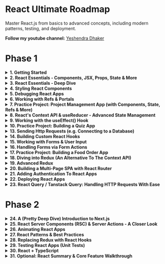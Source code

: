# React Ultimate Roadmap

Master React.js from basics to advanced concepts, including modern patterns, testing, and deployment.

**Follow my youtube channel:** [Yeshendra Dhaker](https://youtube.com/@yeshendradhaker)


# Phase 1
<details>
  <summary><strong>1. Getting Started</strong></summary>
  - Introduction to React JS + Installation  
  - Creating our First React App  
</details>

<details>
  <summary><strong>2. React Essentials - Components, JSX, Props, State & More</strong></summary>

  - Module Introduction  
  - It's All About Components! [Core Concept]  
  - Setting Up The Starting Project  
  - JSX & React Components [Core Concept]  
  - Creating & Using a First Custom Component  
  - A Closer Look: Components & File Extensions  
  - Building & Using a Component  
  - How React Handles Components & How It Builds A "Component Tree" [Core Concept]  
  - Components & JSX  
  - Using & Outputting Dynamic Values [Core Concept]  
  - Setting HTML Attributes Dynamically & Loading Image Files  
  - Outputting Dynamic Content  
  - Making Components Reusable with Props [Core Concept]  
  - Alternative Props Syntaxes  
  - More Prop Syntaxes  
  - Working with Props  
  - Dynamic Values & Props  
  - Best Practice: Storing Components in Files & Using a Good Project Structure  
  - Storing Component Style Files Next To Components  
  - Component Composition: The special "children" Prop [Core Concept]  
  - Component Composition  
  - Reacting to Events [Core Concept]  
  - Passing Functions as Values to Props  
  - Reacting to Events  
  - Passing Custom Arguments to Event Functions  
  - Configuring Event Handlers  
  - How NOT to Update the UI - A Look Behind The Scenes of React [Core Concept]  
  - Managing State & Using Hooks [Core Concept]  
  - Working with State  
  - Deriving & Outputting Data Based on State  
  - State & Computed Values  
  - Rendering Content Conditionally  
  - Conditional Content  
  - CSS Styling & Dynamic Styling  
  - Dynamic Styling  
  - Outputting List Data Dynamically  
  - Dynamic List Content  
  - Conditional Content & Dynamic Lists  
  - Module Summary  
</details>

<details>
  <summary><strong>3. React Essentials - Deep Dive</strong></summary>

  - You Don't Have To Use JSX!  
  - Working with Fragments  
  - Using Fragments  
  - When Should You Split Components?  
  - Splitting Components By Feature & State  
  - Problem: Props Are Not Forwarded To Inner Elements  
  - Forwarding Props To Wrapped Elements  
  - Forwarding Props  
  - Working with Multiple JSX Slots  
  - Setting Component Types Dynamically  
  - Setting Default Prop Values  
  - Creating Flexible Components  
  - Onwards To The Next Project & Advanced Concepts  
  - Not All Content Must Go Into Components  
  - Closer Look: public/ vs assets/ for Image Storage  
  - New Project: First Steps Towards Our Tic-Tac-Toe Game  
  - Concept Repetition: Splitting Components & Building Reusable Components  
  - Concept Repetition: Working with State  
  - Component Instances Work In Isolation!  
  - Conditional Content & A Suboptimal Way Of Updating State  
  - Best Practice: Updating State Based On Old State Correctly  
  - User Input & Two-Way-Binding  
  - Two-Way-Binding  
  - Rendering Multi-Dimensional Lists  
  - Best Practice: Updating Object State Immutably  
  - Lifting State Up [Core Concept]  
  - Avoid Intersecting States!  
  - Prefer Computed Values & Avoid Unnecessary State Management  
  - Deriving State From Props  
  - Sharing State Across Components  
  - Reducing State Management & Identifying Unnecessary State  
  - Disabling Buttons Conditionally  
  - Outsourcing Data Into A Separate File  
  - Lifting Computed Values Up  
  - Deriving Computed Values From Other Computed Values  
  - Tic-Tac-Toe Game: The "Game Over" Screen & Checking for a Draw  
  - Why Immutability Matters - Always!  
  - When NOT To Lift State Up  
  - An Alternative To Lifting State Up  
  - Final Polishing & Improving Components  
</details>

<details>
  <summary><strong>4. Styling React Components</strong></summary>

  - Module Introduction & Starting Project  
  - Splitting CSS Code Across Multiple Files  
  - Styling React Apps with Vanilla CSS - Pros & Cons  
  - Vanilla CSS Styles Are NOT Scoped To Components!  
  - Styling React Apps with Inline Styles  
  - Dynamic & Conditional Inline Styles  
  - Dynamic Styling with Inline Styles  
  - Dynamic & Conditional Styling with CSS Files & CSS Classes  
  - Dynamic Styling with CSS Classes  
  - Scoping CSS Rules with CSS Modules  
  - Introducing "Styled Components" (Third-party Package)  
  - Creating Flexible Components with Styled Components  
  - Dynamic & Conditional Styling with Styled Components  
  - Styled Components: Pseudo Selectors, Nested Rules & Media Queries  
  - Creating Reusable Components & Component Combinations  
  - Introducing Tailwind CSS For React App Styling  
  - Tailwind 3 vs 4  
  - Adding & Using Tailwind CSS In A React Project  
  - Tailwind: Media Queries & Pseudo Selectors  
  - Dynamic & Conditional Styling with Tailwind  
  - Migrating The Demo App to Tailwind CSS  
  - Tailwind CSS: Pros & Cons  
  - Exercise: Dynamic Styles  
</details>

<details>
  <summary><strong>5. Debugging React Apps</strong></summary>

  - Module Introduction  
  - The Starting Project  
  - Understanding React Error Messages  
  - Using the Browser Debugger & Breakpoints  
  - Understanding React's "Strict Mode"  
  - Using the React DevTools (Browser Extension)  
</details>

<details>
  <summary><strong>6. Working with Refs & Portals</strong></summary>

  - Module Introduction & Starting Project  
  - Repetition: Managing User Input with State (Two-Way-Binding)  
  - Repetition: Fragments  
  - Introducing Refs: Connecting & Accessing HTML Elements via Refs  
  - Manipulating the DOM via Refs  
  - Accessing DOM Elements with "refs"  
  - Refs vs State Values  
  - Adding Challenges to the Demo Project  
  - Setting Timers & Managing State  
  - Using Refs for More Than "DOM Element Connections"  
  - Managing Other Values with Refs  
  - Adding a Modal Component  
  - Forwarding Refs to Custom Components  
  - Forwarding Refs  
  - Exposing Component APIs via the useImperativeHandle Hook  
  - Exposing Component APIs  
  - More Examples: When To Use Refs & State  
  - Sharing State Across Components  
  - Enhancing the Demo App "Result Modal"  
  - Closing the Modal via the ESC (Escape) Key  
  - Introducing & Understanding "Portals"  
  - Working with Portals  
</details>

<details>
  <summary><strong>7. Practice Project: Project Management App (with Components, State, Refs & More)</strong></summary>

  - Module Introduction & Starting Project  
  - Adding a "Projects Sidebar" Component  
  - Styling the Sidebar & Button with Tailwind CSS  
  - Adding the "New Project" Component & A Reusable "Input" Component  
  - Styling Buttons & Inputs with Tailwind CSS  
  - Splitting Components to Split JSX & Tailwind Styles (for Higher Reusability)  
  - Managing State to Switch Between Components  
  - Collecting User Input with Refs & Forwarded Refs  
  - Handling Project Creation & Updating the UI  
  - Validating User Input & Showing an Error Modal via useImperativeHandle  
  - Styling the Modal via Tailwind CSS  
  - Making Projects Selectable & Viewing Project Details  
  - Handling Project Deletion  
  - Adding "Project Tasks" & A Tasks Component  
  - Managing Tasks & Understanding Prop Drilling  
  - Clearing Tasks & Fixing Minor Bugs  
</details>

<details>
  <summary><strong>8. React's Context API & useReducer - Advanced State Management</strong></summary>

  - Module Introduction  
  - Understanding Prop Drilling & Project Overview  
  - Prop Drilling: Component Composition as a Solution  
  - Introducing the Context API  
  - Creating & Providing The Context  
  - Consuming the Context  
  - Linking the Context to State  
  - A Different Way Of Consuming Context  
  - What Happens When Context Values Change?  
  - Migrating the Entire Demo Project to use the Context API  
  - Outsourcing Context & State Into a Separate Provider Component  
  - Creating & Using Context  
  - Introducing the useReducer Hook  
  - Dispatching Actions & Editing State with useReducer  
  - Using useReducer()  
</details>

<details>
  <summary><strong>9. Working with the useEffect() Hook</strong></summary>
  - What's a "Side Effect"? A Thorough Example  
  - A Potential Problem with Side Effects: An Infinite Loop  
  - Using useEffect for Handling (Some) Side Effects  
  - Not All Side Effects Need useEffect  
  - useEffect Not Needed: Another Example  
  - Preparing Another Use-Case For useEffect  
  - Using useEffect for Syncing With Browser APIs  
  - Understanding Effect Dependencies  
  - Fixing a Small Bug  
  - Preparing Another Problem That Can Be Fixed with useEffect  
  - Introducing useEffect's Cleanup Function  
  - The Problem with Object & Function Dependencies  
  - The useCallback Hook  
  - useEffect's Cleanup Function: Another Example  
  - Optimizing State Updates  
</details>

<details>
  <summary><strong>10. Practice Project: Building a Quiz App</strong></summary>

  - Module Introduction & Starting Project  
  - A First Component & Some State  
  - Deriving Values, Outputting Questions & Registering Answers  
  - Shuffling Answers & Adding Quiz Logic  
  - Adding Question Timers  
  - Working with Effect Dependencies & useCallback  
  - Using Effect Cleanup Functions & Using Keys for Resetting Components  
  - Highlighting Selected Answers & Managing More State  
  - Splitting Components Up To Solve Problems  
  - Moving Logic To Components That Actually Need It ("Moving State Down")  
  - Setting Different Timers Based On The Selected Answer  
  - Outputting Quiz Results  
</details>

<details>
  <summary><strong>13. Sending Http Requests (e.g. Connecting to a Database)</strong></summary>

  - Module Introduction  
  - How (Not) To Connect To A Database  
  - Starting Project & Dummy Backend API  
  - Preparing the App For Data Fetching  
  - How NOT To Send HTTP Requests (And Why It's Wrong)  
  - Sending HTTP Requests (GET Request) via useEffect  
  - Using async / await  
  - Handling Loading States  
  - Importing from Error.jsx  
  - Handling HTTP Errors  
  - Transforming Fetched Data  
  - Extracting Code & Improving Code Structure  
  - Sending Data with POST Requests  
  - Using Optimistic Updating  
  - Deleting Data (via DELETE HTTP Requests)  
  - Practice: Fetching Data  
</details>

<details>
  <summary><strong>14. Building Custom React Hooks</strong></summary>

  - Module Introduction & Starting Project  
  - Revisiting the "Rules of Hooks" & Why To Use Hooks  
  - Creating a Custom Hook  
  - Custom Hook: Managing State & Returning State Values  
  - Exposing Nested Functions From The Custom Hook  
  - Using A Custom Hook in Multiple Components  
  - Creating Flexible Custom Hooks  
</details>

<details>
  <summary><strong>15. Working with Forms & User Input</strong></summary>

  - Module Introduction & Starting Project  
  - What Are Forms & What's Tricky About Them?  
  - Handling Form Submission  
  - Managing & Getting User Input via State & Generic Handlers  
  - Getting User Input via Refs  
  - Getting Values via FormData & Native Browser APIs  
  - Resetting Forms  
  - Validating Input on Every Keystroke via State  
  - Validating Input Upon Lost Focus (Blur)  
  - Validating Input Upon Form Submission  
  - Validating Input via Built-in Validation Props  
  - Mixing Custom & Built-in Validation Logic  
  - Building & Using a Reusable Input Component  
  - Outsourcing Validation Logic  
  - Creating a Custom useInput Hook  
  - Using Third‑Party Form Libraries  
</details>

<details>
  <summary><strong>16. Handling Forms via Form Actions</strong></summary>

  - Module Introduction  
  - What are Form Actions?  
  - Adding Validation Checks  
  - Managing Form‑dependent State with useActionState()  
  - Using User Input  
  - Moving the Action Function out of the Component  
  - A Demo App: Introduction  
  - Handling Form Submission  
  - Working with Asynchronous Form Actions  
  - Updating the UI with useFormStatus()  
  - Registering Multiple Form Actions  
  - Sending an HTTP Request via a Form Action  
  - Using the "pending" State from useFormStatus()  
  - Adding Optimistic Updating  
</details>

<details>
  <summary><strong>17. Practice Project: Building a Food Order App</strong></summary>

  - Module Introduction & Starting Project  
  - Planning the App & Adding a First Component  
  - Fetching Meals Data (GET HTTP Request)  
  - Adding a "MealItem" Component  
  - Formatting & Outputting Numbers as Currency  
  - Creating a Configurable & Flexible Custom Button Component  
  - Getting Started with Cart Context & Reducer  
  - Finishing & Using the Cart Context & Reducer  
  - Adding a Reusable Modal Component with useEffect  
  - Opening the Cart in the Modal via a New Context  
  - Working on the Cart Items  
  - Adding a Custom Input Component & Managing Modal Visibility  
  - Handling Form Submission & Validation  
  - Sending a POST Request with Order Data  
  - Adding a Custom HTTP Hook & Avoiding Common Errors  
  - Handling HTTP Loading & Error States  
  - Finishing Touches  
  - Migrating To Form Actions  
  - Managing Form Status with Form Actions  
</details>

<details>
  <summary><strong>18. Diving into Redux (An Alternative To The Context API)</strong></summary>

  - Module Introduction  
  - Another Look At State In React Apps  
  - Redux vs React Context  
  - How Redux Works  
  - MUST READ: Redux createStore() is (not) deprecated  
  - Exploring The Core Redux Concepts  
  - More Redux Basics  
  - Preparing a new Project  
  - Creating a Redux Store for React  
  - Providing the Store  
  - Using Redux Data in React Components  
  - Dispatching Actions From Inside Components  
  - Redux with Class‑based Components  
  - Attaching Payloads to Actions  
  - Working with Multiple State Properties  
  - How To Work With Redux State Correctly  
  - Redux Challenges & Introducing Redux Toolkit  
  - Adding State Slices  
  - Connecting Redux Toolkit State  
  - Migrating Everything To Redux Toolkit  
  - Working with Multiple Slices  
  - Reading & Dispatching From A New Slice  
  - Splitting Our Code  
</details>

<details>
  <summary><strong>19. Advanced Redux</strong></summary>

  - Module Introduction  
  - Redux & Side Effects (and Asynchronous Code)  
  - Refresher / Practice: Part 1/2  
  - Refresher / Practice: Part 2/2  
  - Using Firebase as a Backend  
  - Redux & Async Code  
  - Frontend Code vs Backend Code  
  - Where To Put Our Logic  
  - Using useEffect with Redux  
  - A Problem with useEffect()  
  - Handling Http States & Feedback with Redux  
  - Using an Action Creator Thunk  
  - Getting Started with Fetching Data  
  - Finalizing the Fetching Logic  
  - Exploring the Redux DevTools   
</details>

<details>
  <summary><strong>20. Building a Multi-Page SPA with React Router</strong></summary>

  - Module Introduction  
  - Routing: Multiple Pages in Single‑Page Applications  
  - Project Setup & Installing React Router  
  - Defining Routes  
  - Adding a Second Route  
  - Exploring an Alternative Way of Defining Routes  
  - Navigating between Pages with Links  
  - Layouts & Nested Routes  
  - Showing Error Pages with errorElement  
  - Working with Navigation Links (NavLink)  
  - Navigating Programmatically  
  - Defining & Using Dynamic Routes  
  - Adding Links for Dynamic Routes  
  - Understanding Relative & Absolute Paths  
  - Working with Index Routes  
  - Onwards to a new Project Setup  
  - Time to Practice: Problem  
  - Time to Practice: Solution  
  - Data Fetching with a loader()  
  - Using Data From A Loader In The Route Component  
  - More loader() Data Usage  
  - Where Should loader() Code Be Stored?  
  - When Are loader() Functions Executed?  
  - Reflecting The Current Navigation State in the UI  
  - Returning Responses in loader()s  
  - Which Kind Of Code Goes Into loader()s?  
  - Error Handling with Custom Errors  
  - Extracting Error Data & Throwing Responses  
  - The json() Utility Function  
  - Dynamic Routes & loader()s  
  - The useRouteLoaderData() Hook & Accessing Data From Other Routes  
  - Planning Data Submission  
  - Working with action() Functions  
  - Submitting Data Programmatically  
  - Updating the UI State Based on the Submission Status  
  - Validating User Input & Outputting Validation Errors  
  - Reusing Actions via Request Methods  
  - Behind‑the‑Scenes Work with useFetcher()  
  - Deferring Data Fetching with defer()  
  - defer() and json() with React Router v7  
  - Controlling Which Data Should Be Deferred  
</details>

<details>
  <summary><strong>21. Adding Authentication To React Apps</strong></summary>

  - Module Introduction  
  - How Authentication Works  
  - Project Setup & Route Setup  
  - Working with Query Parameters  
  - Implementing the Auth Action  
  - Validating User Input & Outputting Validation Errors  
  - Adding User Login  
  - Attaching Auth Tokens to Outgoing Requests  
  - Adding User Logout  
  - Updating the UI Based on Auth Status  
  - Important: loader()s must return null or any other value  
  - Adding Route Protection  
  - Adding Automatic Logout  
  - Managing the Token Expiration  
</details>

<details>
  <summary><strong>22. Deploying React Apps</strong></summary>

  - Module Introduction  
  - Deployment Steps  
  - Understanding Lazy Loading  
  - Adding Lazy Loading  
  - Building the Code For Production  
  - Deployment Example  
  - Server‑side Routing & Required Configuration  
</details>

<details>
  <summary><strong>23. React Query / Tanstack Query: Handling HTTP Requests With Ease</strong></summary>

  - Module Introduction  
  - Project Setup & Overview  
  - React Query: What & Why?  
  - Installing & Using Tanstack Query – And Seeing Why It's Great!  
  - Understanding & Configuring Query Behaviors – Cache & Stale Data  
  - Dynamic Query Functions & Query Keys  
  - The Query Configuration Object & Aborting Requests  
  - Enabled & Disabled Queries  
  - Changing Data with Mutations  
  - Fetching More Data & Testing the Mutation  
  - Acting on Mutation Success & Invalidating Queries  
  - A Challenge! The Problem  
  - A Challenge! The Solution  
  - Disabling Automatic Refetching After Invalidations  
  - Enhancing the Demo App & Repeating Mutation Concepts  
  - React Query Advantages In Action  
  - Updating Data with Mutations  
  - Optimistic Updating  
  - Using the Query Key As Query Function Input  
  - React Query & React Router  
</details>

# Phase 2

<details>
  <summary><strong>24. A (Pretty Deep Dive) Introduction to Next.js</strong></summary>

  - Module Introduction  
  - Creating a NextJS Project  
  - Understanding File‑based Routing & React Server Components  
  - Adding Another Route via the Filesystem  
  - Navigating Between Pages  
  - Working with Pages & Layouts  
  - Reserved File Names, Custom Components & How To Organize A NextJS Project  
  - Reserved Filenames  
  - Configuring Dynamic Routes & Using Route Parameters  
  - Onwards to the Main Project: The Foodies App  
  - Exercise: Your Task  
  - Exercise: Solution  
  - Revisiting The Concept Of Layouts  
  - Adding a Custom Component To A Layout  
  - Styling NextJS Project: Your Options & Using CSS Modules  
  - Optimizing Images with the NextJS Image Component  
  - Using More Custom Components  
  - Populating The Starting Page Content  
  - Preparing an Image Slideshow  
  - React Server Components vs Client Components – When To Use What  
  - Using Client Components Efficiently  
  - Outputting Meals Data & Images With Unknown Dimensions  
  - Setting Up A SQLite Database  
  - Fetching Data By Leveraging NextJS & Fullstack Capabilities  
  - Adding A Loading Page  
  - Using Suspense & Streamed Responses For Granular Loading State Management  
  - Handling Errors  
  - Handling "Not Found" States  
  - Loading & Rendering Meal Details via Dynamic Routes & Route Parameters  
  - Throwing Not Found Errors For Individual Meals  
  - Getting Started with the "Share Meal" Form  
  - Getting Started with a Custom Image Picker Input Component  
  - Adding an Image Preview to the Picker  
  - Improving the Image Picker Component  
  - Introducing & Using Server Actions for Handling Form Submissions  
  - Storing Server Actions in Separate Files  
  - Creating a Slug & Sanitizing User Input for XSS Protection  
  - Storing Uploaded Images & Storing Data in the Database  
  - Managing the Form Submission Status with useFormStatus  
  - Adding Server‑Side Input Validation  
  - Working with Server Action Responses & useFormState  
  - Building For Production & Understanding NextJS Caching  
  - Triggering Cache Revalidations  
  - Don't Store Files Locally On The Filesystem!  
  - Bonus: Storing Uploaded Images In The Cloud (AWS S3)  
  - Adding Static Metadata  
  - Adding Dynamic Metadata  
  - Module Summary  
</details>

<details>
  <summary><strong>25. React Server Components (RSC) & Server Actions - A Closer Look</strong></summary>

  - Module Introduction  
  - Why We Need A Special Project Setup  
  - Understanding React Server Components  
  - Changing Server to Client Components  
  - Combining Server and Client Components  
  - Fetching Data with RSCs  
  - Submitting Data with Server Actions  
  - Using the use() Hook for Promises & Data Fetching  
  - The use() Hook In Action  
  - Handling Errors  
  - Theory Wrap Up  
</details>

<details>
  <summary><strong>26. Animating React Apps</strong></summary>

  - Module Introduction  
  - Project Setup & Overview  
  - Animating with CSS Transitions  
  - Animating with CSS Animations  
  - Introducing Framer Motion  
  - Framer Motion Basics & Fundamentals  
  - Animating Between Conditional Values  
  - Adding Entry Animations  
  - Animating Element Disappearances / Removal  
  - Making Elements "Pop" With Hover Animations  
  - Reusing Animation States  
  - Nested Animations & Variants  
  - Animating Staggered Lists  
  - Animating Colors & Working with Keyframes  
  - Imperative Animations  
  - Animating Layout Changes  
  - Orchestrating Multi‑Element Animations  
  - Combining Animations With Layout Animations  
  - Animating Shared Elements  
  - Re‑triggering Animations via Keys  
  - Scroll‑based Animations  
</details>

<details>
  <summary><strong>27. React Patterns & Best Practices</strong></summary>

  - Module Introduction  
  - Project Overview  
  - Introducing Compound Components  
  - Managing Multi‑Component State with the Context API  
  - Grouping Compound Components  
  - Adding Extra Components For Reusability & Configurability  
  - Sharing Cross‑Component State When Working With Compound Components  
  - Introducing & Using Render Props  
  - Adding Search To A React App  
  - Implementing a Search Functionality With Help Of Render Props  
  - Handling Keys Dynamically  
  - Working with Debouncing  
</details>

<details>
  <summary><strong>28. Replacing Redux with React Hooks</strong></summary>

  - Module Introduction  
  - React 18 & This Section  
  - Starting Project & Why You Would Replace Redux  
  - Alternative: Using the Context API  
  - Toggling Favorites with the Context API  
  - Context API Summary (and why NOT to use it instead of Redux)  
  - Getting Started with a Custom Hook as a Store  
  - Finishing the Store Hook  
  - Creating a Concrete Store  
  - Using the Custom Store  
  - Custom Hook Store Summary  
  - Optimizing the Custom Hook Store  
  - Bonus: Managing Multiple State Slices with the Custom Store Hook  
  - Wrap Up  
  - Module Resources  
</details>

<details>
  <summary><strong>29. Testing React Apps (Unit Tests)</strong></summary>

  - Module Introduction  
  - What & Why?  
  - Understanding Different Kinds Of Tests  
  - What To Test & How To Test  
  - Understanding the Technical Setup & Involved Tools  
  - Running a First Test  
  - Writing Our First Test  
  - Grouping Tests Together With Test Suites  
  - Testing User Interaction & State  
  - Testing Connected Components  
  - Testing Asynchronous Code  
  - Working With Mocks  
  - Summary & Further Resources  
</details>

<details>
  <summary><strong>30. React + TypeScript</strong></summary>

  - Module Introduction & Starting Project  
  - What & Why?  
  - Installing & Using TypeScript  
  - Exploring the Base Types  
  - Working with Array & Object Types  
  - Understanding Type Inference  
  - Using Union Types  
  - Understanding Type Aliases  
  - Functions & Function Types  
  - Diving Into Generics  
  - A Closer Look At Generics  
  - Creating a React + TypeScript Project  
  - Working with Components & TypeScript  
  - Working with Props & TypeScript  
  - Adding a Data Model  
  - Time to Practice: Exercise Time!  
  - Form Submissions In TypeScript Projects  
  - Working with refs & useRef  
  - Working with "Function Props"  
  - Managing State & TypeScript  
  - Adding Styling  
  - Time to Practice: Removing a Todo  
  - The Context API & TypeScript  
  - Summary  
  - Bonus: Exploring tsconfig.json  
</details>

<details>
  <summary><strong>31. Optional: React Summary & Core Feature Walkthrough</strong></summary>

  - Module Introduction  
  - What Is React & Why Would You Use It?  
  - React Projects – Requirements  
  - Creating React Projects  
  - Our Starting Project  
  - Understanding How React Works  
  - Building A First Custom Component  
  - Outputting Dynamic Values  
  - Reusing Components  
  - Passing Data to Components with Props  
  - CSS Styling & CSS Modules  
  - Exercise & Another Component  
  - Preparing the App For State Management  
  - Adding Event Listeners  
  - Working with State  
  - Lifting State Up  
  - The Special "children" Prop  
  - State & Conditional Content  
  - Adding a Shared Header & More State Management  
  - Adding Form Buttons  
  - Handling Form Submission  
  - Updating State Based On Previous State  
  - Outputting List Data  
  - Adding a Backend to the React SPA  
  - Sending a POST HTTP Request  
  - Handling Side Effects with useEffect()  
  - Handle Loading State  
  - Understanding & Adding Routing  
  - Adding Routes  
  - Working with Layout Routes  
  - Refactoring Route Components & More Nesting  
  - Linking & Navigating  
  - Data Fetching via loader()s  
  - Submitting Data with action()s  
  - Dynamic Routes  
  - Module Summary  
  - Module Resources  
</details>

 


